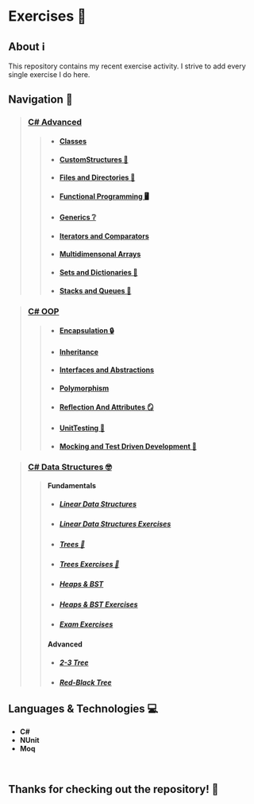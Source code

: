 # Exercises 🧮
<!-- Started August 2022 -->

## About ℹ️
This repository contains my recent exercise activity.
I strive to add every single exercise I do here.
<br />

## Navigation 🧭
> ### <a href="https://github.com/viktorgkw/Exercises/tree/main/C%23%20Advanced">C# Advanced</a>
>> - #### <a href="https://github.com/viktorgkw/Exercises/tree/main/C%23%20Advanced/Classes">Classes</a>
>> - #### <a href="https://github.com/viktorgkw/Exercises/tree/main/C%23%20Advanced/CustomStructures">CustomStructures 📐</a>
>> - #### <a href="https://github.com/viktorgkw/Exercises/tree/main/C%23%20Advanced/FilesAndDirectories">Files and Directories 📂</a>
>> - #### <a href="https://github.com/viktorgkw/Exercises/tree/main/C%23%20Advanced/FunctionalProgramming">Functional Programming 🖥️</a>
>> - #### <a href="https://github.com/viktorgkw/Exercises/tree/main/C%23%20Advanced/Generics">Generics ❔</a>
>> - #### <a href="https://github.com/viktorgkw/Exercises/tree/main/C%23%20Advanced/IteratorsAndComparators">Iterators and Comparators</a>
>> - #### <a href="https://github.com/viktorgkw/Exercises/tree/main/C%23%20Advanced/MultidimensionalArrays">Multidimensonal Arrays</a>
>> - #### <a href="https://github.com/viktorgkw/Exercises/tree/main/C%23%20Advanced/SetsAndDictionaries">Sets and Dictionaries 🎒</a>
>> - #### <a href="https://github.com/viktorgkw/Exercises/tree/main/C%23%20Advanced/StacksAndQueues">Stacks and Queues 🥞</a>

> ### <a href="https://github.com/viktorgkw/Exercises/tree/main/C%23%20OOP">C# OOP</a>
>> - #### <a href="https://github.com/viktorgkw/Exercises/tree/main/C%23%20OOP/Encapsulation">Encapsulation 🔒</a>
>> - #### <a href="https://github.com/viktorgkw/Exercises/tree/main/C%23%20OOP/Inheritance">Inheritance</a>
>> - #### <a href="https://github.com/viktorgkw/Exercises/tree/main/C%23%20OOP/InterfacesAndAbstractions">Interfaces and Abstractions</a>
>> - #### <a href="https://github.com/viktorgkw/Exercises/tree/main/C%23%20OOP/Polymorphism">Polymorphism</a>
>> - #### <a href="https://github.com/viktorgkw/Exercises/tree/main/C%23%20OOP/ReflectionAndAttributes">Reflection And Attributes 🪞</a>
>> - #### <a href="https://github.com/viktorgkw/Exercises/tree/main/C%23%20OOP/UnitTesting">UnitTesting 🧪</a>
>> - #### <a href="https://github.com/viktorgkw/Exercises/tree/main/C%23%20OOP/MockingAndTestDrivenDevelopment">Mocking and Test Driven Development 🧪</a>

> ### <a href="https://github.com/viktorgkw/Exercises/tree/main/C%23%20Data%20Structures">C# Data Structures 🤓</a>
>> #### <a>Fundamentals</a>
>> - ##### <a href="https://github.com/viktorgkw/Exercises/tree/main/C%23%20Data%20Structures/Fundamentals/LinearDataStructures">Linear Data Structures</a>
>> - ##### <a href="https://github.com/viktorgkw/Exercises/tree/main/C%23%20Data%20Structures/Fundamentals/LinearDataStructuresExercise">Linear Data Structures Exercises</a>
>> - ##### <a href="https://github.com/viktorgkw/Exercises/tree/main/C%23%20Data%20Structures/Fundamentals/Trees">Trees 🌲</a>
>> - ##### <a href="https://github.com/viktorgkw/Exercises/tree/main/C%23%20Data%20Structures/Fundamentals/TreesExercise">Trees Exercises 🌲</a>
>> - ##### <a href="https://github.com/viktorgkw/Exercises/tree/main/C%23%20Data%20Structures/Fundamentals/HeapsAndBinarySearchTree">Heaps & BST</a>
>> - ##### <a href="https://github.com/viktorgkw/Exercises/tree/main/C%23%20Data%20Structures/Fundamentals/HeapsAndBinarySearchTreeExercises">Heaps & BST Exercises</a>
>> - ##### <a href="https://github.com/viktorgkw/Exercises/tree/main/C%23%20Data%20Structures/Fundamentals/Exam%20Exercises">Exam Exercises</a>
>> #### <a>Advanced</a>
>> - ##### <a href="https://github.com/viktorgkw/Exercises/tree/main/C%23%20Data%20Structures/Advanced/Two-Three%20Tree">2-3 Tree</a>
>> - ##### <a href="https://github.com/viktorgkw/Exercises/tree/main/C%23%20Data%20Structures/Advanced/Red-Black%20Tree">Red-Black Tree</a>

## Languages & Technologies 💻
- **C#**
- **NUnit**
- **Moq**
<br />

## Thanks for checking out the repository! 💚
